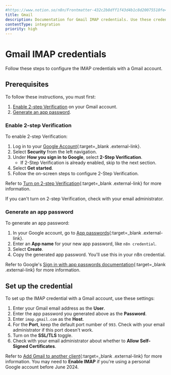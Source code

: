 ```yaml
---
#https://www.notion.so/n8n/Frontmatter-432c2b8dff1f43d4b1c8d20075510fe4
title: Gmail
description: Documentation for Gmail IMAP credentials. Use these credentials to authenticate Gmail IMAP in n8n, a workflow automation platform.
contentType: integration
priority: high
---
```


# Gmail IMAP credentials

Follow these steps to configure the IMAP credentials with a Gmail account.

## Prerequisites

To follow these instructions, you must first:

1. [Enable 2-step Verification](#enable-2-step-verification) on your Gmail account.
2. [Generate an app password](#generate-an-app-password).

### Enable 2-step Verification

To enable 2-step Verification:

1. Log in to your [Google Account](https://myaccount.google.com/){:target=_blank .external-link}.
2. Select **Security** from the left navigation.
3. Under **How you sign in to Google**, select **2-Step Verification**.
    - If 2-Step Verification is already enabled, skip to the next section.
4. Select **Get started**.
5. Follow the on-screen steps to configure 2-Step Verification.

Refer to [Turn on 2-step Verification](https://support.google.com/accounts/answer/185839){:target=_blank .external-link} for more information.

If you can't turn on 2-step Verification, check with your email administrator.

### Generate an app password

To generate an app password:

1. In your Google account, go to [App passwords](https://myaccount.google.com/apppasswords){:target=_blank .external-link}.
2. Enter an **App name** for your new app password, like `n8n credential`.
3. Select **Create**.
4. Copy the generated app password. You'll use this in your n8n credential.

Refer to Google's [Sign in with app passwords documentation](https://support.google.com/accounts/answer/185833?hl=en){:target=_blank .external-link} for more information.

## Set up the credential

To set up the IMAP credential with a Gmail account, use these settings:

1. Enter your Gmail email address as the **User**.
2. Enter the app password you generated above as the **Password**.
3. Enter `imap.gmail.com` as the **Host**.
4. For the **Port**, keep the default port number of `993`. Check with your email administrator if this port doesn't work.
5. Turn on the **SSL/TLS** toggle.
6. Check with your email administrator about whether to **Allow Self-Signed Certificates**.

Refer to [Add Gmail to another client](https://support.google.com/mail/answer/7126229?hl=en){:target=_blank .external-link} for more information. You may need to **Enable IMAP** if you're using a personal Google account before June 2024.
